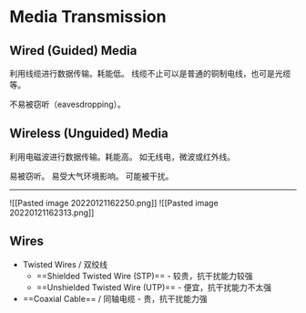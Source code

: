 # Media Transmission

## Wired (Guided) Media
利用线缆进行数据传输。耗能低。
线缆不止可以是普通的铜制电线，也可是光缆等。

不易被窃听（eavesdropping）。

## Wireless (Unguided) Media
利用电磁波进行数据传输。耗能高。
如无线电，微波或红外线。

易被窃听。
易受大气环境影响。
可能被干扰。

---
![[Pasted image 20220121162250.png]]
![[Pasted image 20220121162313.png]]

## Wires
- Twisted Wires / 双绞线
	- ==Shielded Twisted Wire (STP)== - 较贵，抗干扰能力较强
	- ==Unshielded Twisted Wire (UTP)== - 便宜，抗干扰能力不太强
- ==Coaxial Cable== / 同轴电缆 - 贵，抗干扰能力强